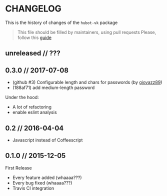 # CHANGELOG

This is the history of changes of the `hubot-vk` package

> This file should be filled by maintainers, using pull requests
> Please, follow this [guide](http://keepachangelog.com/en/0.3.0/)

## unreleased // ???

## 0.3.0 // 2017-07-08

* (github #3) Configurable length and chars for passwords (by [giovazz89](https://github.com/giovazz89))
* (188af71) add medium-length  password

Under the hood:

* A lot of refactoring
* enable eslint analysis

## 0.2 // 2016-04-04

* Javascript instead of Coffeescript

## 0.1.0  // 2015-12-05

First Release

* Every feature added (whaaaa???)
* Every bug fixed (whaaaa???)
* Travis CI integration
